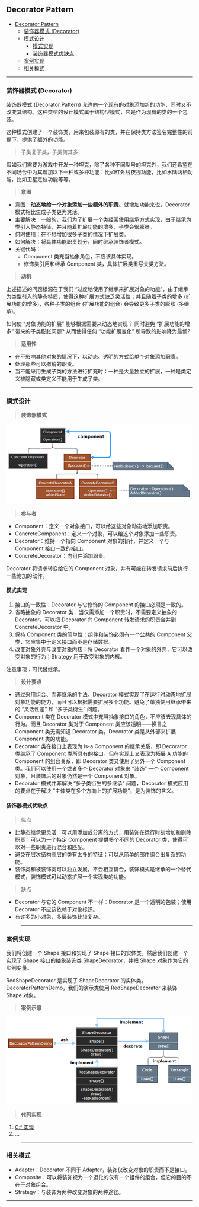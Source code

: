## Decorator Pattern

- [Decorator Pattern](#decorator-pattern)
	- [装饰器模式 (Decorator)](#装饰器模式-decorator)
	- [模式设计](#模式设计)
		- [模式实现](#模式实现)
		- [装饰器模式优缺点](#装饰器模式优缺点)
	- [案例实现](#案例实现)
	- [相关模式](#相关模式)

---
### 装饰器模式 (Decorator)

装饰器模式 (Decorator Pattern) 允许向一个现有的对象添加新的功能，同时又不改变其结构。这种类型的设计模式属于结构型模式，它是作为现有的类的一个包装。

这种模式创建了一个装饰类，用来包装原有的类，并在保持类方法签名完整性的前提下，提供了额外的功能。

> 子类复子类，子类何其多

假如我们需要为游戏中开发一种坦克，除了各种不同型号的坦克外，我们还希望在不同场合中为其增加以下一种或多种功能：比如红外线夜视功能，比如水陆两栖功能，比如卫星定位功能等等。

> **意图**

- 意图：**动态地给一个对象添加一些额外的职责**。就增加功能来说，Decorator 模式相比生成子类更为灵活。
- 主要解决：一般的，我们为了扩展一个类经常使用继承方式实现，由于继承为类引入静态特征，并且随着扩展功能的增多，子类会很膨胀。
- 何时使用：在不想增加很多子类的情况下扩展类。
- 如何解决：将具体功能职责划分，同时继承装饰者模式。
- 关键代码： 
  - Component 类充当抽象角色，不应该具体实现。 
  - 修饰类引用和继承 Component 类，具体扩展类重写父类方法。

> **动机**

上述描述的问题根源在于我们 “过度地使用了继承来扩展对象的功能”，由于继承为类型引入的静态特质，使得这种扩展方式缺乏灵活性；并且随着子类的增多 (扩展功能的增多)，各种子类的组合 (扩展功能的组合) 会导致更多子类的膨胀 (多继承)。

如何使 “对象功能的扩展” 能够根据需要来动态地实现？ 同时避免 “扩展功能的增多” 带来的子类膨胀问题? 从而使得任何 “功能扩展变化” 所导致的影响降为最低?

> **适用性**

- 在不影响其他对象的情况下，以动态、透明的方式给单个对象添加职责。
- 处理那些可以撤销的职责。
- 当不能采用生成子类的方法进行扩充时：一种是大量独立的扩展，一种是类定义被隐藏或类定义不能用于生成子类。

>---
### 模式设计

> **装饰器模式**

  ![装饰器模式](img/装饰器模式设计.png)

> **参与者**

- Component：定义一个对象接口，可以给这些对象动态地添加职责。
- ConcreteComponent：定义一个对象，可以给这个对象添加一些职责。
- Decorator：维持一个指向 Component 对象的指针，并定义一个与 Component 接口一致的接口。
- ConcreteDecorator：向组件添加职责。

Decorator 将请求转变给它的 Component 对象，并有可能在转发请求前后执行一些附加的动作。

#### 模式实现

1. 接口的一致性：Decorator 与它修饰的 Component 的接口必须是一致的。
2. 省略抽象的 Decorator 类：当仅需添加一个职责时，不需要定义抽象的 Decorator，可以把 Decorator 向 Component 转发请求的职责合并到 ConcreteDecorator 中。
3. 保持 Component 类的简单性：组件和装饰必须有一个公共的 Component 父类，它应集中于定义接口而不是存储数据。
4. 改变对象外壳与改变对象内核：将 Decorator 看作一个对象的外壳，它可以改变对象的行为；Strategy 用于改变对象的内核。

注意事项：可代替继承。

> **设计要点**

- 通过采用组合、而非继承的手法，Decorator 模式实现了在运行时动态地扩展对象功能的能力，而且可以根据需要扩展多个功能。避免了单独使用继承带来的 “灵活性差” 和 “多子类衍生” 问题。
- Component 类在 Decorator 模式中充当抽象接口的角色，不应该去现具体的行为。而且 Decorator 类对于 Component 类应该透明——换言之 Component 类无需知道 Decorator 类，Decorator 类是从外部来扩展 Component 类的功能。
- Decorator 类在接口上表现为 is-a Component 的继承关系，即 Decorator 类继承了 Component 类所具有的接口。但在实现上又表现为拓展 A 功能的  Component 的组合关系，即 Decorator 类又使用了另外一个 Component 类。我们可以使用一个或者多个 Decorator 对象来 “装饰” 一个 Component 对象，且装饰后的对象仍然是一个 Component 对象。
- Decorator 模式并非解决 “多子类衍生的多继承” 问题，Decorator 模式应用的要点在于解决 “主体类在多个方向上的扩展功能”，是为装饰的含义。

#### 装饰器模式优缺点

> 优点

- 比静态继承更灵活：可以用添加或分离的方式，用装饰在运行时刻增加和删除职责；可以为一个特定 Component 提供多个不同的 Decorator 类，使得可以对一些职责进行混合和匹配。
- 避免在层次结构高层的类有太多的特征：可以从简单的部件组合出复杂的功能。
- 装饰类和被装饰类可以独立发展，不会相互耦合，装饰模式是继承的一个替代模式，装饰模式可以动态扩展一个实现类的功能。

> 缺点

- Decorator 与它的 Component 不一样：Decorator 是一个透明的包装；使用 Decorator 不应该依赖于对象标识。
- 有许多的小对象，多层装饰比较复杂。

>---
### 案例实现

我们将创建一个 Shape 接口和实现了 Shape 接口的实体类。然后我们创建一个实现了 Shape 接口的抽象装饰类 ShapeDecorator，并把 Shape 对象作为它的实例变量。

RedShapeDecorator 是实现了 ShapeDecorator 的实体类。DecoratorPatternDemo，我们的演示类使用 RedShapeDecorator 来装饰 Shape 对象。

> **案例示意**

  ![案例](img/装饰器模式案例.png)

> **代码实现**

1. [C# 实现](../../_DP_04_程序参考/DesignPatterns%20For%20CSharp/Structural%20Patterns/Decorator/Decorator.cs)
2. ...

>---
### 相关模式

- Adapter：Decorator 不同于 Adapter，装饰仅改变对象的职责而不是接口。
- Composite：可以将装饰视为一个退化的仅有一个组件的组合，但它的目的不在于对象组合。
- Strategy：与装饰为两种改变对象的两种途径。

---